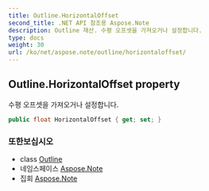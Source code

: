 ```yaml
---
title: Outline.HorizontalOffset
second_title: .NET API 참조용 Aspose.Note
description: Outline 재산. 수평 오프셋을 가져오거나 설정합니다.
type: docs
weight: 30
url: /ko/net/aspose.note/outline/horizontaloffset/
---
```

## Outline.HorizontalOffset property

수평 오프셋을 가져오거나 설정합니다.

```csharp
public float HorizontalOffset { get; set; }
```

### 또한보십시오

* class [Outline](../)
* 네임스페이스 [Aspose.Note](../../outline/)
* 집회 [Aspose.Note](../../../)


